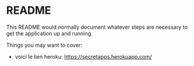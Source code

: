 # README

This README would normally document whatever steps are necessary to get the
application up and running.

Things you may want to cover:

* voici le lien heroku: https://secretapps.herokuapp.com/
